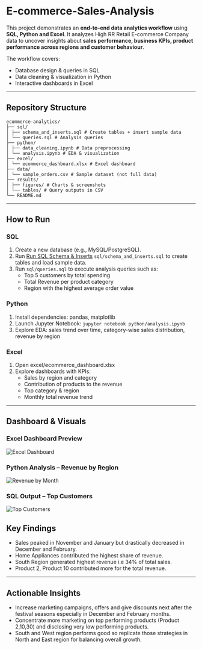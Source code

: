 # E-commerce-Sales-Analysis
This project demonstrates an **end-to-end data analytics workflow** using **SQL, Python and Excel**.
It analyzes High RR Retail E-commerce Company data to uncover insights about **sales performance, business KPIs, product performance across regions and customer behaviour**.

The workflow covers: 
- Database design & queries in SQL  
- Data cleaning & visualization in Python  
- Interactive dashboards in Excel

---

## Repository Structure
```text
ecommerce-analytics/
├── sql/
│ ├── schema_and_inserts.sql # Create tables + insert sample data
│ └── queries.sql # Analysis queries
├── python/
│ ├── data_cleaning.ipynb # Data preprocessing
│ └── analysis.ipynb # EDA & visualization
├── excel/
│ └── ecommerce_dashboard.xlsx # Excel dashboard
├── data/
│ └── sample_orders.csv # Sample dataset (not full data)
├── results/
│ ├── figures/ # Charts & screenshots
│ └── tables/ # Query outputs in CSV
└── README.md
```

---

## How to Run
### SQL
1. Create a new database (e.g., MySQL/PostgreSQL).  
2. Run [Run SQL Schema & Inserts](sql/schema_and_inserts.sql)
`sql/schema_and_inserts.sql` to create tables and load sample data.  
3. Run `sql/queries.sql` to execute analysis queries such as:  
   - Top 5 customers by total spending  
   - Total Revenue per product category
   - Region with the highest average order value
### Python
1. Install dependencies: pandas, matplotlib
2. Launch Jupyter Notebook:
   ``` jupyter notebook python/analysis.ipynb ```
3. Explore EDA: sales trend over time, category-wise sales distribution, revenue by region
### Excel
1. Open excel/ecommerce_dashboard.xlsx
2. Explore dashboards with KPIs:
   - Sales by region and category
   - Contribution of products to the revenue
   - Top category & region
   - Monthly total revenue trend

---

## Dashboard & Visuals

### Excel Dashboard Preview
![Excel Dashboard](results/figures/dashboard_preview.png)

### Python Analysis – Revenue by Region
![Revenue by Month](results/figures/revenue_by_month.png)

### SQL Output – Top Customers
![Top Customers](results/figures/top_customers.png)

## Key Findings
- Sales peaked in November and January but drastically decreased in December and February.
- Home Appliances contributed the highest share of revenue.
- South Region generated highest revenue i.e 34% of total sales.
- Product 2, Product 10 contributed more for the total revenue.

---

## Actionable Insights
- Increase marketing campaigns, offers and give discounts next after the festival seasons especially in December and February months.
- Concentrate more marketing on top performing products (Product 2,10,30) and disclosing very low performing products.
- South and West region performs good so replicate those strategies in North and East region for balancing overall growth.


